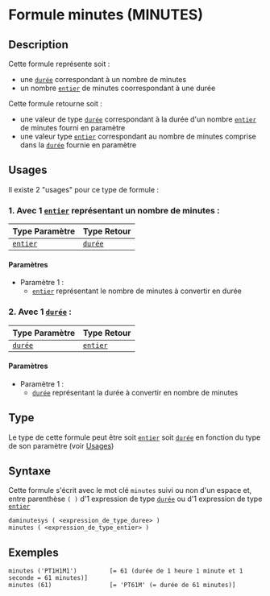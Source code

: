 # Formule minutes (MINUTES)
## Description
Cette formule représente soit :
- une [`durée`][valeur-de-retour] correspondant à un nombre de minutes
- un nombre [`entier`][valeur-de-retour] de minutes coorrespondant à une durée

Cette formule retourne soit :
- une valeur de type [`durée`][valeur-de-retour] correspondant à la durée d'un nombre [`entier`][valeur-de-retour] de minutes fourni en paramètre
- une valeur type [`entier`][valeur-de-retour] correspondant au nombre de minutes comprise dans la [`durée`][valeur-de-retour] fournie en paramètre

## Usages
Il existe 2 "usages" pour ce type de formule :

### 1. Avec 1 [`entier`][valeur-de-retour] représentant un nombre de minutes :

|Type Paramètre|Type Retour|
|--------------|-----------|
|[`entier`][valeur-de-retour]|[`durée`][valeur-de-retour]|

#### Paramètres
- Paramètre 1 :
    - [`entier`][valeur-de-retour] représentant le nombre de minutes à convertir en durée

### 2. Avec 1 [`durée`][valeur-de-retour] :

|Type Paramètre|Type Retour|
|--------------|-----------|
|[`durée`][valeur-de-retour]|[`entier`][valeur-de-retour]|

#### Paramètres
- Paramètre 1 :
    - [`durée`][valeur-de-retour] représentant la durée à convertir en nombre de minutes

## Type
Le type de cette formule peut être soit [`entier`][valeur-de-retour] soit [`durée`][valeur-de-retour] en fonction du type de son paramètre (voir [Usages](#usages))

## Syntaxe
Cette formule s'écrit avec le mot clé `minutes` suivi ou non d'un espace et, entre parenthèse `( )` d'1 expression de type [`durée`][valeur-de-retour] ou d'1 expression de type [`entier`][valeur-de-retour]

    daminutesys ( <expression_de_type_duree> )
    minutes ( <expression_de_type_entier> )
    
## Exemples
    minutes ('PT1H1M1')         [= 61 (durée de 1 heure 1 minute et 1 seconde = 61 minutes)]
    minutes (61)                [= 'PT61M' (= durée de 61 minutes)]
    

[valeur-de-retour]: ../../lexique.md#valeur-de-retour
